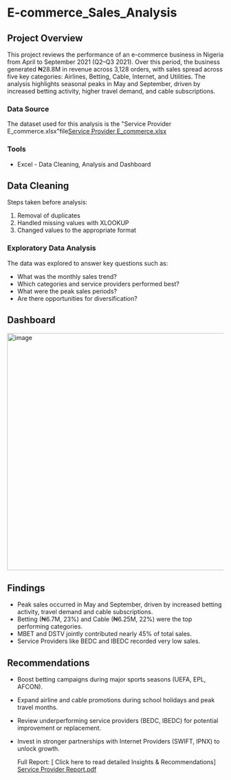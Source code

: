 # E-commerce_Sales_Analysis

## Project Overview
This project reviews the performance of an e-commerce business in Nigeria from April to September 2021 (Q2–Q3 2021).
Over this period, the business generated ₦28.8M in revenue across 3,128 orders, with sales spread across five key categories: Airlines, Betting, Cable, Internet, and Utilities.
The analysis highlights seasonal peaks in May and September, driven by increased betting activity, higher travel demand, and cable subscriptions.

### Data Source
The dataset used for this analysis is the "Service Provider E_commerce.xlsx"file[Service Provider E_commerce.xlsx](https://github.com/user-attachments/files/22247151/Service.Provider.E_commerce.xlsx)

### Tools

- Excel - Data Cleaning, Analysis and Dashboard



 ## Data Cleaning
 Steps taken before analysis:

 1. Removal of duplicates
 2. Handled missing values with XLOOKUP
 3. Changed values to the appropriate format


### Exploratory Data Analysis

The data was explored to answer key questions such as:

- What was the monthly sales trend?
- Which categories and service providers performed best?
- What were the peak sales periods?
- Are there opportunities for diversification?


## Dashboard
<img width="1316" height="551" alt="image" src="https://github.com/user-attachments/assets/16b89a41-3aa6-4e7f-8db4-ff4fa0ac0244" />


## Findings
- Peak sales occurred in May and September, driven by increased betting activity, travel demand and cable subscriptions.
- Betting (₦6.7M, 23%) and Cable (₦6.25M, 22%) were the top performing categories.
- MBET and DSTV jointly contributed nearly 45% of total sales.
- Service Providers like BEDC and IBEDC recorded very low sales.


## Recommendations
- Boost betting campaigns during major sports seasons (UEFA, EPL, AFCON).
- Expand airline and cable promotions during school holidays and peak travel months.
- Review underperforming service providers (BEDC, IBEDC) for potential improvement or replacement.
- Invest in stronger partnerships with Internet Providers (SWIFT, IPNX) to unlock growth.

  Full Report: [ Click here to read detailed Insights & Recommendations] 
  [Service Provider Report.pdf](https://github.com/user-attachments/files/22265374/Service.Provider.Report.pdf)

  


